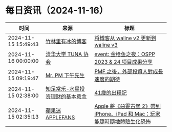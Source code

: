 ﻿# 每日资讯（2024-11-16）

|时间|来源|标题|
|---|---|---|
|2024-11-15 15:49:43|[竹林里有冰的博客](https://zhul.in/rss.xml)|[将博客从 waline v2 更新到 waline v3](https://zhul.in/2024/11/15/upgrade-waline-from-v2-to-v3/)|
|2024-11-16 00:00:00|[清华大学 TUNA 协会](https://tuna.moe/feed.xml)|[event: 金枪鱼之夜：OSPP 2023 & 24 项目成果分享](https://tuna.moe/event/2024/ospp2024-result/)|
|2024-11-15 09:19:47|[Mr. PM 下午先生](http://feeds.feedburner.com/pmmustknow)|[PMF 之後，外部投資人對成長速度的期待](https://mrpm.cc/?p=1706)|
|2024-11-15 02:38:00|[知足常乐-水星投资理财的基本意念](http://mercurychong.blogspot.com/feeds/posts/default)|[41歲的出糧記](http://mercurychong.blogspot.com/2024/11/41.html)|
|2024-11-15 02:35:13|[蘋果迷 APPLEFANS](https://applefans.today/feed/)|[Apple 將《惡靈古堡 2》帶到 iPhone、iPad 和 Mac：玩家能隨時隨地體驗生化恐怖](https://applefans.today/2024-11-resident-evil-2-launch-december/)|
